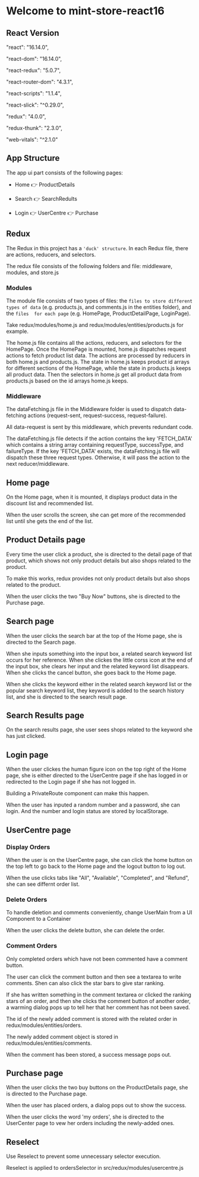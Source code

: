 # Welcome to mint-store-react16

## React Version

"react": "16.14.0",

"react-dom": "16.14.0",

"react-redux": "5.0.7",

"react-router-dom": "4.3.1",

"react-scripts": "1.1.4",

"react-slick": "^0.29.0",

"redux": "4.0.0",

"redux-thunk": "2.3.0",

"web-vitals": "^2.1.0"

## App Structure

The app ui part consists of the following pages:

- Home 👉 ProductDetails

- Search 👉 SearchRedults

- Login 👉 UserCentre 👉 Purchase

## Redux

The Redux in this project has a `'duck' structure`. In each Redux file, there are actions, reducers, and selectors.

The redux file consists of the following folders and file: middleware, modules, and store.js

### Modules

The module file consists of two types of files: the `files to store different types of data` (e.g. products.js, and comments.js in the entities folder), and the `files  for each page` (e.g. HomePage, ProductDetailPage, LoginPage).

Take redux/modules/home.js and redux/modules/entities/products.js for example.

The home.js file contains all the actions, reducers, and selectors for the HomePage. Once the HomePage is mounted, home.js dispatches request actions to fetch product list data. The actions are processed by reducers in both home.js and products.js. The state in home.js keeps product id arrays for different sections of the HomePage, while the state in products.js keeps all product data. Then the selectors in home.js get all product data from products.js based on the id arrays home.js keeps.

### Middleware

The dataFetching.js file in the Middleware folder is used to dispatch data-fetching actions (request-sent, request-success, request-failure).

All data-request is sent by this middleware, which prevents redundant code.

The dataFetching.js file detects if the action contains the key 'FETCH_DATA' which contains a string array containing requestType, successType, and failureType. If the key 'FETCH_DATA' exists, the dataFetching.js file will dispatch these three request types. Otherwise, it will pass the action to the next reducer/middleware.

## Home page

On the Home page, when it is mounted, it displays product data in the discount list and recommended list.

When the user scrolls the screen, she can get more of the recommended list until she gets the end of the list.

## Product Details page

Every time the user click a product, she is directed to the detail page of that product, which shows not only product details but also shops related to the product.

To make this works, redux provides not only product details but also shops related to the product.

When the user clicks the two "Buy Now" buttons, she is directed to the Purchase page.

## Search page

When the user clicks the search bar at the top of the Home page, she is directed to the Search page.

When she inputs something into the input box, a related search keyword list occurs for her reference. When she clickes the little corss icon at the end of the input box, she clears her input and the related keyword list disappears. When she clicks the cancel button, she goes back to the Home page.

When she clicks the keyword either in the related search keyword list or the popular search keyword list, they keyword is added to the search history list, and she is directed to the search result page.

## Search Results page

On the search results page, she user sees shops related to the keyword she has just clicked.

## Login page

When the user clickes the human figure icon on the top right of the Home page, she is either directed to the UserCentre page if she has logged in or redirected to the Login page if she has not logged in.

Building a PrivateRoute component can make this happen.

When the user has inputed a random number and a password, she can login. And the number and login status are stored by localStorage.

## UserCentre page

### Display Orders

When the user is on the UserCentre page, she can click the home button on the top left to go back to the Home page and the logout button to log out.

When the use clicks tabs like "All", "Available", "Completed", and "Refund", she can see differnt order list.

### Delete Orders

To handle deletion and comments conveniently, change UserMain from a UI Component to a Container

When the user clicks the delete button, she can delete the order.

### Comment Orders

Only completed orders which have not been commented have a comment button.

The user can click the comment button and then see a textarea to write comments. Shen can also click the star bars to give star ranking.

If she has written something in the comment textarea or clicked the ranking stars of an order, and then she clicks the comment button of another order, a warming dialog pops up to tell her that her comment has not been saved.

The id of the newly added comment is stored with the related order in redux/modules/entities/orders.

The newly added comment object is stored in redux/modules/entities/comments.

When the comment has been stored, a success message pops out.

## Purchase page

When the user clicks the two buy buttons on the ProductDetails page, she is directed to the Purchase page.

When the user has placed orders, a dialog pops out to show the success.

When the user clicks the word 'my orders', she is directed to the UserCenter page to vew her orders including the newly-added ones.

## Reselect

Use Reselect to prevent some unnecessary selector execution.

Reselect is applied to ordersSelector in src/redux/modules/usercentre.js
